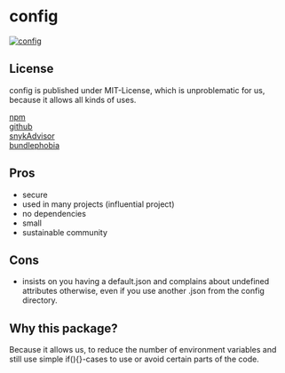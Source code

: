 # config
[![config](https://snyk.io/advisor/npm-package/config/badge.svg)](https://snyk.io/advisor/npm-package/config)

## License
config is published under MIT-License, which is unproblematic for us, because it allows all kinds of uses.

[npm](https://www.npmjs.com/package/config) <br>
[github](https://github.com/node-config/node-config) <br>
[snykAdvisor](https://snyk.io/advisor/npm-package/config) <br>
[bundlephobia](https://bundlephobia.com/package/config@3.3.7)

## Pros
* secure
* used in many projects (influential project)
* no dependencies
* small
* sustainable community

## Cons
* insists on you having a default.json and complains about undefined attributes otherwise, even if you use another .json from the config directory. 

## Why this package?
Because it allows us, to reduce the number of environment variables and still use simple if(){}-cases to use or avoid certain parts of the code.
